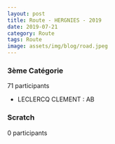 ```yaml
---
layout: post
title: Route - HERGNIES - 2019
date: 2019-07-21
category: Route
tags: Route
image: assets/img/blog/road.jpeg
---
```


### 3ème Catégorie
71 participants
- LECLERCQ CLEMENT : AB

### Scratch
0 participants
